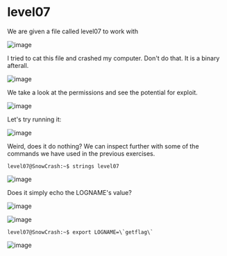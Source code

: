 # level07
We are given a file called level07 to work with

![image](https://github.com/user-attachments/assets/62846dbd-88db-4111-a206-e910c3e3e917)

I tried to cat this file and crashed my computer. Don't do that. It is a binary afterall.

![image](https://github.com/user-attachments/assets/a6eaaed6-d583-4e70-bc4f-232e6808b74f)

We take a look at the permissions and see the potential for exploit.

![image](https://github.com/user-attachments/assets/29a3c37a-fa3e-4b7a-acca-3b0bcfcb157e)

Let's try running it:

![image](https://github.com/user-attachments/assets/24c2a827-052b-493a-8c8a-721207468a03)

Weird, does it do nothing? We can inspect further with some of the commands we have used in the previous exercises.

`level07@SnowCrash:~$ strings level07`

![image](https://github.com/user-attachments/assets/e030042e-87bb-4134-bc9b-0dd83f91f16c)

Does it simply echo the LOGNAME's value?

![image](https://github.com/user-attachments/assets/1f43e154-4402-4ef1-ae0d-1fa41a848726)

![image](https://github.com/user-attachments/assets/a31fc635-9451-4d0d-90fb-4edea50881a8)

```
level07@SnowCrash:~$ export LOGNAME=\`getflag\`
```

![image](https://github.com/user-attachments/assets/0acdda98-73eb-4cc5-a61a-53099d7b2378)


